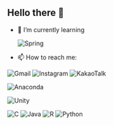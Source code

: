 ## Hello there 👋

- 🌱 I’m currently learning
  
  ![Spring](https://img.shields.io/badge/spring-%236DB33F.svg?style=for-the-badge&logo=spring&logoColor=white)

- 📫 How to reach me:

![Gmail](https://img.shields.io/badge/Gmail-D14836?style=for-the-badge&logo=gmail&logoColor=white)
![Instagram](https://img.shields.io/badge/Instagram-%23E4405F.svg?style=for-the-badge&logo=Instagram&logoColor=white)
![KakaoTalk](https://img.shields.io/badge/kakaotalk-ffcd00.svg?style=for-the-badge&logo=kakaotalk&logoColor=000000)

  



![Anaconda](https://img.shields.io/badge/Anaconda-%2344A833.svg?style=for-the-badge&logo=anaconda&logoColor=white)

![Unity](https://img.shields.io/badge/unity-%23000000.svg?style=for-the-badge&logo=unity&logoColor=white)

![C](https://img.shields.io/badge/c-%2300599C.svg?style=for-the-badge&logo=c&logoColor=white)
![Java](https://img.shields.io/badge/java-%23ED8B00.svg?style=for-the-badge&logo=openjdk&logoColor=white)
![R](https://img.shields.io/badge/r-%23276DC3.svg?style=for-the-badge&logo=r&logoColor=white)
![Python](https://img.shields.io/badge/python-3670A0?style=for-the-badge&logo=python&logoColor=ffdd54)



